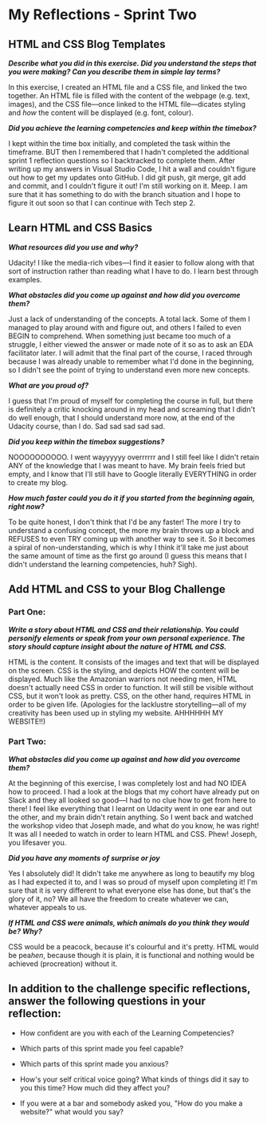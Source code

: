 # My Reflections - Sprint Two 
## HTML and CSS Blog Templates

**_Describe what you did in this exercise. Did you understand the steps that you were making? Can you describe them in simple lay terms?_**

In this exercise, I created an HTML file and a CSS file, and linked the two together. An HTML file is filled with the content of the webpage (e.g. text, images), and the CSS file––once linked to the HTML file––dicates styling and _how_ the content will be displayed (e.g. font, colour).

**_Did you achieve the learning competencies and keep within the timebox?_**

I kept within the time box initially, and completed the task within the timeframe. BUT then I remembered that I hadn't completed the additional sprint 1 reflection questions so I backtracked to complete them. After writing up my answers in Visual Studio Code, I hit a wall and couldn't figure out how to get my updates onto GitHub. I did git push, git merge, git add and commit, and I couldn't figure it out! I'm still working on it. Meep. I am sure that it has something to do with the branch situation and I hope to figure it out soon so that I can continue with Tech step 2.

## Learn HTML and CSS Basics

**_What resources did you use and why?_**

Udacity! I like the media-rich vibes––I find it easier to follow along with that sort of instruction rather than reading what I have to do. I learn best through examples.

**_What obstacles did you come up against and how did you overcome them?_**

Just a lack of understanding of the concepts. A total lack. Some of them I managed to play around with and figure out, and others I failed to even BEGIN to comprehend. When something just became too much of a struggle, I either viewed the answer or made note of it so as to ask an EDA facilitator later. I will admit that the final part of the course, I raced through because I was already unable to remember what I'd done in the beginning, so I didn't see the point of trying to understand even more new concepts. 

**_What are you proud of?_**

I guess that I'm proud of myself for completing the course in full, but there is definitely a critic knocking around in my head and screaming that I didn't do well enough, that I should understand more now, at the end of the Udacity course, than I do. Sad sad sad sad sad.

**_Did you keep within the timebox suggestions?_**

NOOOOOOOOOO. I went wayyyyyy overrrrrr and I still feel like I didn't retain ANY of the knowledge that I was meant to have. My brain feels fried but empty, and I know that I'll still have to Google literally EVERYTHING in order to create my blog. 

**_How much faster could you do it if you started from the beginning again, right now?_**

To be quite honest, I don't think that I'd be any faster! The more I try to understand a confusing concept, the more my brain throws up a block and REFUSES to even TRY coming up with another way to see it. So it becomes a spiral of non-understanding, which is why I think it'll take me just about the same amount of time as the first go around (I guess this means that I didn't understand the learning competencies, huh? Sigh).

## Add HTML and CSS to your Blog Challenge

### Part One:

**_Write a story about HTML and CSS and their relationship. You could personify elements or speak from your own personal experience. The story should capture insight about the nature of HTML and CSS._**

HTML is the content. It consists of the images and text that will be displayed on the screen. CSS is the styling, and depicts HOW the content will be displayed. Much like the Amazonian warriors not needing men, HTML doesn't actually need CSS in order to function. It will still be visible without CSS, but it won't look as pretty. CSS, on the other hand, requires HTML in order to be given life. (Apologies for the lacklustre storytelling––all of my creativity has been used up in styling my website. AHHHHHH MY WEBSITE!!)

### Part Two:

**_What obstacles did you come up against and how did you overcome them?_**

At the beginning of this exercise, I was completely lost and had NO IDEA how to proceed. I had a look at the blogs that my cohort have already put on Slack and they all looked so good––I had to no clue how to get from here to there! I feel like everything that I learnt on Udacity went in one ear and out the other, and my brain didn't retain anything. So I went back and watched the workshop video that Joseph made, and what do you know, he was right! It was all I needed to watch in order to learn HTML and CSS. Phew! Joseph, you lifesaver you.

**_Did you have any moments of surprise or joy_**

Yes I absolutely did! It didn't take me anywhere as long to beautify my blog as I had expected it to, and I was so proud of myself upon completing it! I'm sure that it is very different to what everyone else has done, but that's the glory of it, no? We all have the freedom to create whatever we can, whatever appeals to us. 

**_If HTML and CSS were animals, which animals do you think they would be? Why?_**

CSS would be a peacock, because it's colourful and it's pretty. HTML would be pea*hen*, because though it is plain, it is functional and nothing would be achieved (procreation) without it. 

## In addition to the challenge specific reflections, answer the following questions in your reflection:


- How confident are you with each of the Learning Competencies?



- Which parts of this sprint made you feel capable?



- Which parts of this sprint made you anxious?



- How's your self critical voice going? What kinds of things did it say to you this time? How much did they affect you?



- If you were at a bar and somebody asked you, "How do you make a website?" what would you say?
